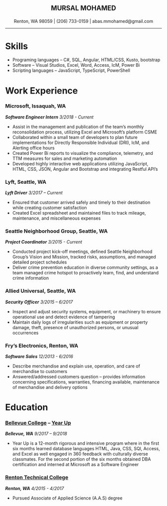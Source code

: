 ## <p style="text-align: center;"> **MURSAL MOHAMED** </p>
<p style="text-align: center;">Renton, WA 98059 | (206) 733-0159 | abas.mmohamed@gmail.com </p>

---

# **Skills**
* Programing languages – C#, SQL, Angular, HTML/CSS, Kusto, bootstrap 
* Software – Visual Studios, Excel, Word, Access, IcM, Power Bi  
* Scripting languages – JavaScript, TypeScript, PowerShell 


# **Work Experience**
### **Microsoft**, Issaquah, WA
_**Software Engineer Intern** 3/2018 - Current_
*	Assist in the management and publication of the team’s monthly reconsolidation process, utilizing Excel and Microsoft’s platform CSME
*	Collaborated within a small team of developers to plan future implementations for Directly Responsible Individual (DRI), IcM, and Alerting office hours
*	Created Power Bi reports to visualize the compliance, telemetry, and TTM measures for sales and marketing automation 
*	 Developed highly interactive web applications utilizing JavaScript, HTML, CSS, JSON, Angular and Bootstrap and integrating Restful API’s
### **Lyft**, Seattle, WA
_**Lyft Driver** 3/2017 – Current_
*	Ensured that customer arrived safely and timely to their destination while creating customer satisfaction
*	Created Excel spreadsheet and maintained files to track mileage, maintenance, and miscellaneous expenses

### **Seattle Neighborhood Group**, Seattle, WA
_**Project Coordinator** 3/2015 - Current_
*	Conducted project kick-off meetings, defined Seattle Neighborhood Group’s Vision and Mission, tracked risks, assumptions, and managed detailed project schedules 
*	Deliver crime prevention education in diverse community settings, as a team managed crime hotspot to proactively learn, find, and understand crime information 

### **Allied Universal**, Seattle, WA
_**Security Officer** 3/2015 – 6/2017_
*	Inspect and adjust security systems, equipment, or machinery to ensure operational 
use and detect evidence of tampering
*	Maintain daily logs of irregularities such as equipment or property damage, theft, presence of unauthorized persons, or unusual occurrences

### **Fry’s Electronics**, Renton, WA
_**Software Sales** 12/2013 - 6/2016_
*	Describe merchandise and explain use, operation, and care of merchandise to customers
*	Answered/addressed customers question – provides information concerning specifications, warranties, financing available, maintenance of merchandise and delivery options	
# **Education**
### **[Bellevue College](https://www.bellevuecollege.edu/)** – [Year Up](https://www.yearup.org/)
_**Bellevue, WA** 9/2017 – 9/2018_
*	Year Up is a 12-month rigorous and intensive program where in the first six months learned database languages HTML, Java, CSS, SQl, Access, and Excel as well engaged in 360 feedback with culturally diverse classmates. For the second portion of the six months obtained DBA certification and interned at Microsoft as a Software Engineer 

### **[Renton Technical College](https://rtc.edu/)**
 _**Renton, WA**  4/2015 - 4/2017_

* Pursued Associate of Applied Science (A.A.S) degree
